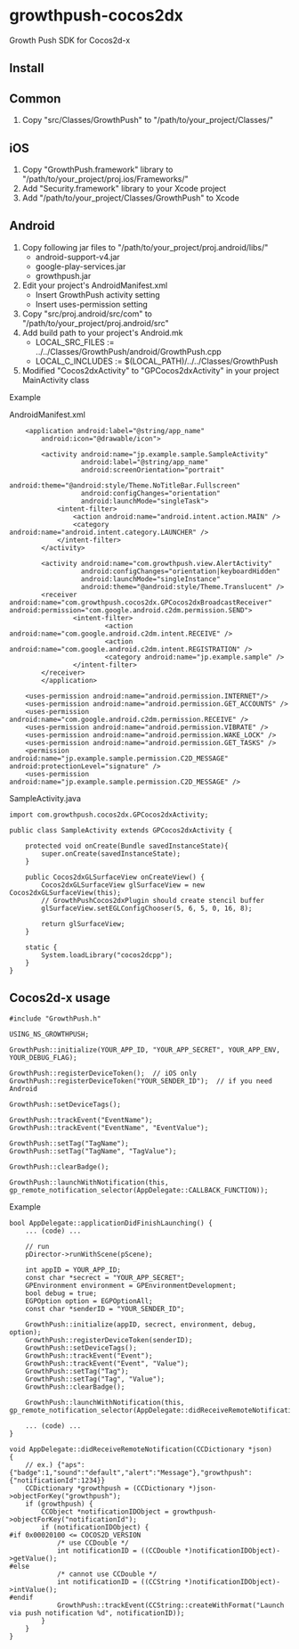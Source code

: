 growthpush-cocos2dx
===================

Growth Push SDK for Cocos2d-x

Install
----------------
Common
----------------
1. Copy "src/Classes/GrowthPush" to "/path/to/your_project/Classes/"

iOS
----------------
1. Copy "GrowthPush.framework" library to "/path/to/your_project/proj.ios/Frameworks/"
2. Add "Security.framework" library to your Xcode project
3. Add "/path/to/your_project/Classes/GrowthPush" to Xcode

Android
----------------
1. Copy following jar files to "/path/to/your_project/proj.android/libs/"
      * android-support-v4.jar
      * google-play-services.jar
      * growthpush.jar
2. Edit your project's AndroidManifest.xml
      * Insert GrowthPush activity setting
      * Insert uses-permission setting
3. Copy "src/proj.android/src/com" to "/path/to/your_project/proj.android/src"
4. Add build path to your project's Android.mk
      * LOCAL_SRC_FILES := ../../Classes/GrowthPush/android/GrowthPush.cpp
      * LOCAL_C_INCLUDES := $(LOCAL_PATH)/../../Classes/GrowthPush
5. Modified "Cocos2dxActivity" to "GPCocos2dxActivity" in your project MainActivity class

Example

AndroidManifest.xml

```
    <application android:label="@string/app_name"
        android:icon="@drawable/icon">

        <activity android:name="jp.example.sample.SampleActivity"
                  android:label="@string/app_name"
                  android:screenOrientation="portrait"
                  android:theme="@android:style/Theme.NoTitleBar.Fullscreen"
                  android:configChanges="orientation"
                  android:launchMode="singleTask">
            <intent-filter>
                <action android:name="android.intent.action.MAIN" />
                <category android:name="android.intent.category.LAUNCHER" />
            </intent-filter>
        </activity>
        
        <activity android:name="com.growthpush.view.AlertActivity"
                  android:configChanges="orientation|keyboardHidden"
                  android:launchMode="singleInstance"
                  android:theme="@android:style/Theme.Translucent" />
        <receiver android:name="com.growthpush.cocos2dx.GPCocos2dxBroadcastReceiver" android:permission="com.google.android.c2dm.permission.SEND">
                <intent-filter>
                        <action android:name="com.google.android.c2dm.intent.RECEIVE" />
                        <action android:name="com.google.android.c2dm.intent.REGISTRATION" />
                        <category android:name="jp.example.sample" />
                </intent-filter>
        </receiver>
        </application>

    <uses-permission android:name="android.permission.INTERNET"/>
    <uses-permission android:name="android.permission.GET_ACCOUNTS" />
    <uses-permission android:name="com.google.android.c2dm.permission.RECEIVE" />
    <uses-permission android:name="android.permission.VIBRATE" />
    <uses-permission android:name="android.permission.WAKE_LOCK" />
    <uses-permission android:name="android.permission.GET_TASKS" />
    <permission android:name="jp.example.sample.permission.C2D_MESSAGE" android:protectionLevel="signature" />
    <uses-permission android:name="jp.example.sample.permission.C2D_MESSAGE" />
```

SampleActivity.java

```
import com.growthpush.cocos2dx.GPCocos2dxActivity;

public class SampleActivity extends GPCocos2dxActivity {

    protected void onCreate(Bundle savedInstanceState){
		super.onCreate(savedInstanceState);
    }

    public Cocos2dxGLSurfaceView onCreateView() {
    	Cocos2dxGLSurfaceView glSurfaceView = new Cocos2dxGLSurfaceView(this);
    	// GrowthPushCocos2dxPlugin should create stencil buffer
    	glSurfaceView.setEGLConfigChooser(5, 6, 5, 0, 16, 8);
        
    	return glSurfaceView;
    }

    static {
        System.loadLibrary("cocos2dcpp");
    }     
}
```

Cocos2d-x usage
----------------

```
#include "GrowthPush.h"

USING_NS_GROWTHPUSH;

GrowthPush::initialize(YOUR_APP_ID, "YOUR_APP_SECRET", YOUR_APP_ENV, YOUR_DEBUG_FLAG);

GrowthPush::registerDeviceToken();  // iOS only
GrowthPush::registerDeviceToken("YOUR_SENDER_ID");  // if you need Android

GrowthPush::setDeviceTags();

GrowthPush::trackEvent("EventName");
GrowthPush::trackEvent("EventName", "EventValue");

GrowthPush::setTag("TagName");
GrowthPush::setTag("TagName", "TagValue");

GrowthPush::clearBadge();

GrowthPush::launchWithNotification(this, gp_remote_notification_selector(AppDelegate::CALLBACK_FUNCTION));
```

Example

```
bool AppDelegate::applicationDidFinishLaunching() {
    ... (code) ...
    
    // run
    pDirector->runWithScene(pScene);

    int appID = YOUR_APP_ID;
    const char *secrect = "YOUR_APP_SECRET";
    GPEnvironment environment = GPEnvironmentDevelopment;
    bool debug = true;
    EGPOption option = EGPOptionAll;
    const char *senderID = "YOUR_SENDER_ID";
    
    GrowthPush::initialize(appID, secrect, environment, debug, option);
    GrowthPush::registerDeviceToken(senderID);
    GrowthPush::setDeviceTags();
    GrowthPush::trackEvent("Event");
    GrowthPush::trackEvent("Event", "Value");
    GrowthPush::setTag("Tag");
    GrowthPush::setTag("Tag", "Value");
    GrowthPush::clearBadge();
    
    GrowthPush::launchWithNotification(this, gp_remote_notification_selector(AppDelegate::didReceiveRemoteNotification));

    ... (code) ...
}

void AppDelegate::didReceiveRemoteNotification(CCDictionary *json)
{
    // ex.) {"aps":{"badge":1,"sound":"default","alert":"Message"},"growthpush":{"notificationId":1234}}
    CCDictionary *growthpush = (CCDictionary *)json->objectForKey("growthpush");
    if (growthpush) {
        CCObject *notificationIDObject = growthpush->objectForKey("notificationId");
        if (notificationIDObject) {
#if 0x00020100 <= COCOS2D_VERSION
            /* use CCDouble */
            int notificationID = ((CCDouble *)notificationIDObject)->getValue();
#else
            /* cannot use CCDouble */
            int notificationID = ((CCString *)notificationIDObject)->intValue();
#endif
            GrowthPush::trackEvent(CCString::createWithFormat("Launch via push notification %d", notificationID));
        }
    }
}

```
